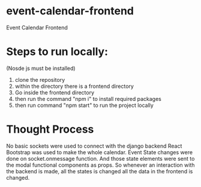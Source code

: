 # event-calendar-frontend
Event Calendar Frontend

# Steps to run locally:

(Nosde js must be installed)
1. clone the repository
2. within the directory there is a frontend directory
3. Go inside the frontend directory
4. then run the command "npm i" to install required packages
5. then run command "npm start" to run the project locally


# Thought Process
No basic sockets were used to connect with the django backend
React Bootstrap was used to make the whole calendar. 
Event State changes were done on socket.onmessage function. 
And those state elements were sent to the modal functional components as props. So whenever an interaction with the backend is made, all the states is changed all the data in the frontend is changed.



